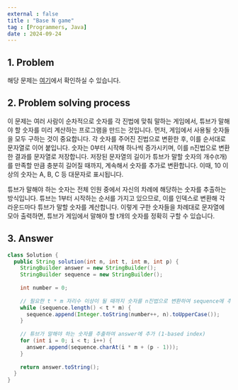```yaml
---
external : false
title : "Base N game"
tag : [Programmers, Java]
date : 2024-09-24
---
```


## 1. Problem

해당 문제는 [여기](https://school.programmers.co.kr/learn/courses/30/lessons/17687)에서 확인하실 수 있습니다.

## 2. Problem solving process

이 문제는 여러 사람이 순차적으로 숫자를 각 진법에 맞춰 말하는 게임에서, 튜브가 말해야 할 숫자를 미리 계산하는 프로그램을 만드는 것입니다. 먼저, 게임에서 사용될 숫자들을 모두 구하는 것이 중요합니다. 각 숫자를 주어진 진법으로 변환한 후, 이를 순서대로 문자열로 이어 붙입니다. 숫자는 0부터 시작해 하나씩 증가시키며, 이를 n진법으로 변환한 결과를 문자열로 저장합니다. 저장된 문자열의 길이가 튜브가 말할 숫자의 개수(t개)를 만족할 만큼 충분히 길어질 때까지, 계속해서 숫자를 추가로 변환합니다. 이때, 10 이상의 숫자는 A, B, C 등 대문자로 표시됩니다.

튜브가 말해야 하는 숫자는 전체 인원 중에서 자신의 차례에 해당하는 숫자를 추출하는 방식입니다. 튜브는 1부터 시작하는 순서를 가지고 있으므로, 이를 인덱스로 변환해 각 라운드마다 튜브가 말할 숫자를 계산합니다. 이렇게 구한 숫자들을 차례대로 문자열에 모아 출력하면, 튜브가 게임에서 말해야 할 t개의 숫자를 정확히 구할 수 있습니다.

## 3. Answer

```java
class Solution {
  public String solution(int n, int t, int m, int p) {
    StringBuilder answer = new StringBuilder();
    StringBuilder sequence = new StringBuilder();
    
    int number = 0;
    
    // 필요한 t * m 자리수 이상이 될 때까지 숫자를 n진법으로 변환하여 sequence에 추가
    while (sequence.length() < t * m) {
      sequence.append(Integer.toString(number++, n).toUpperCase());
    }
    
    // 튜브가 말해야 하는 숫자를 추출하여 answer에 추가 (1-based index)
    for (int i = 0; i < t; i++) {
      answer.append(sequence.charAt(i * m + (p - 1)));
    }
    
    return answer.toString();
  }
}
```
